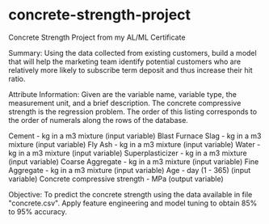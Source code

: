 # concrete-strength-project
Concrete Strength Project from my AL/ML Certificate 

Summary:
Using the data collected from existing customers, build a model that will help the marketing team identify potential customers who are relatively more likely to subscribe term deposit and thus increase their hit ratio.

 

Attribute Information:
Given are the variable name, variable type, the measurement unit, and a brief description. The concrete compressive strength is the regression problem. The order of this listing corresponds to the order of numerals along the rows of the database.

Cement - kg in a m3 mixture (input variable)
Blast Furnace Slag - kg in a m3 mixture (input variable)
Fly Ash - kg in a m3 mixture (input variable)
Water - kg in a m3 mixture (input variable)
Superplasticizer - kg in a m3 mixture (input variable)
Coarse Aggregate - kg in a m3 mixture (input variable)
Fine Aggregate - kg in a m3 mixture (input variable)
Age - day (1 - 365) (input variable)
Concrete compressive strength - MPa (output variable)
 

Objective:
To predict the concrete strength using the data available in file "concrete.csv". Apply feature engineering and model tuning to obtain 85% to 95% accuracy.
